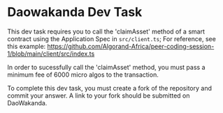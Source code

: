 # Daowakanda Dev Task

This dev task requires you to call the 'claimAsset' method of a smart contract using the Application Spec in `src/client.ts`;
For reference, see this example: https://github.com/Algorand-Africa/peer-coding-session-1/blob/main/client/src/index.ts

In order to sucessfully call the 'claimAsset' method, you must pass a minimum fee of 6000 micro algos to the transaction.

To complete this dev task, you must create a fork of the repository and commit your answer. A link to your fork should be
submitted on DaoWakanda.

